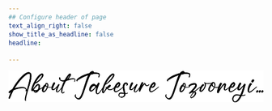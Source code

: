 ```yaml
---
## Configure header of page
text_align_right: false
show_title_as_headline: false
headline: 
  
---
```


<!-- this is a subheadline -->
![whott Logo Script](whott-logo-script.png)
